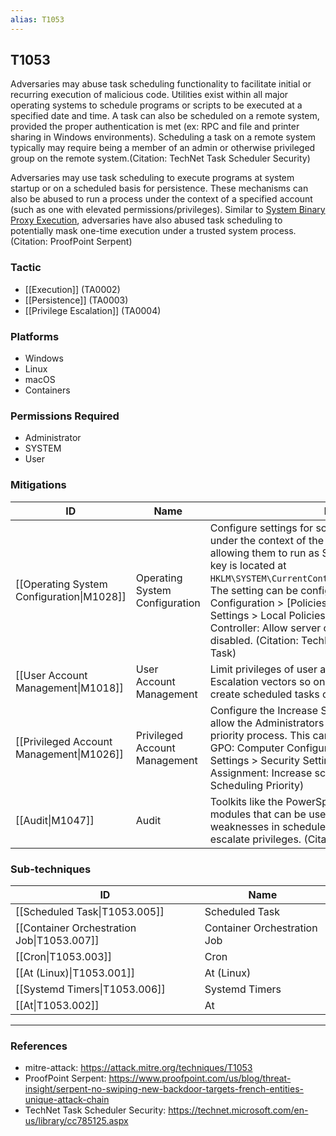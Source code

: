 ```yaml
---
alias: T1053
---
```


## T1053

Adversaries may abuse task scheduling functionality to facilitate initial or recurring execution of malicious code. Utilities exist within all major operating systems to schedule programs or scripts to be executed at a specified date and time. A task can also be scheduled on a remote system, provided the proper authentication is met (ex: RPC and file and printer sharing in Windows environments). Scheduling a task on a remote system typically may require being a member of an admin or otherwise privileged group on the remote system.(Citation: TechNet Task Scheduler Security)

Adversaries may use task scheduling to execute programs at system startup or on a scheduled basis for persistence. These mechanisms can also be abused to run a process under the context of a specified account (such as one with elevated permissions/privileges). Similar to [System Binary Proxy Execution](https://attack.mitre.org/techniques/T1218), adversaries have also abused task scheduling to potentially mask one-time execution under a trusted system process.(Citation: ProofPoint Serpent)


### Tactic
- [[Execution]] (TA0002)
- [[Persistence]] (TA0003)
- [[Privilege Escalation]] (TA0004)

### Platforms
- Windows
- Linux
- macOS
- Containers

### Permissions Required
- Administrator
- SYSTEM
- User

### Mitigations

| ID | Name | Description |
| --- | --- | --- |
| [[Operating System Configuration\|M1028]] | Operating System Configuration | Configure settings for scheduled tasks to force tasks to run under the context of the authenticated account instead of allowing them to run as SYSTEM. The associated Registry key is located at <code>HKLM\SYSTEM\CurrentControlSet\Control\Lsa\SubmitControl</code>. The setting can be configured through GPO: Computer Configuration > [Policies] > Windows Settings > Security Settings > Local Policies > Security Options: Domain Controller: Allow server operators to schedule tasks, set to disabled. (Citation: TechNet Server Operator Scheduled Task) |
| [[User Account Management\|M1018]] | User Account Management | Limit privileges of user accounts and remediate Privilege Escalation vectors so only authorized administrators can create scheduled tasks on remote systems. |
| [[Privileged Account Management\|M1026]] | Privileged Account Management | Configure the Increase Scheduling Priority option to only allow the Administrators group the rights to schedule a priority process. This can be can be configured through GPO: Computer Configuration > [Policies] > Windows Settings > Security Settings > Local Policies > User Rights Assignment: Increase scheduling priority. (Citation: TechNet Scheduling Priority) |
| [[Audit\|M1047]] | Audit | Toolkits like the PowerSploit framework contain PowerUp modules that can be used to explore systems for permission weaknesses in scheduled tasks that could be used to escalate privileges. (Citation: Powersploit) |

### Sub-techniques

| ID | Name |
| --- | --- |
| [[Scheduled Task\|T1053.005]] | Scheduled Task |
| [[Container Orchestration Job\|T1053.007]] | Container Orchestration Job |
| [[Cron\|T1053.003]] | Cron |
| [[At (Linux)\|T1053.001]] | At (Linux) |
| [[Systemd Timers\|T1053.006]] | Systemd Timers |
| [[At\|T1053.002]] | At |


---
### References

- mitre-attack: https://attack.mitre.org/techniques/T1053
- ProofPoint Serpent: https://www.proofpoint.com/us/blog/threat-insight/serpent-no-swiping-new-backdoor-targets-french-entities-unique-attack-chain
- TechNet Task Scheduler Security: https://technet.microsoft.com/en-us/library/cc785125.aspx
